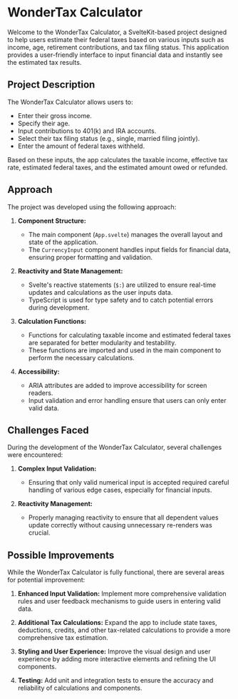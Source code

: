 # WonderTax Calculator

Welcome to the WonderTax Calculator, a SvelteKit-based project designed to help users estimate their federal taxes based on various inputs such as income, age, retirement contributions, and tax filing status. This application provides a user-friendly interface to input financial data and instantly see the estimated tax results.

## Project Description

The WonderTax Calculator allows users to:
- Enter their gross income.
- Specify their age.
- Input contributions to 401(k) and IRA accounts.
- Select their tax filing status (e.g., single, married filing jointly).
- Enter the amount of federal taxes withheld.

Based on these inputs, the app calculates the taxable income, effective tax rate, estimated federal taxes, and the estimated amount owed or refunded.

## Approach

The project was developed using the following approach:

1. **Component Structure:**
   - The main component (`App.svelte`) manages the overall layout and state of the application.
   - The `CurrencyInput` component handles input fields for financial data, ensuring proper formatting and validation.

2. **Reactivity and State Management:**
   - Svelte's reactive statements (`$:`) are utilized to ensure real-time updates and calculations as the user inputs data.
   - TypeScript is used for type safety and to catch potential errors during development.

3. **Calculation Functions:**
   - Functions for calculating taxable income and estimated federal taxes are separated for better modularity and testability.
   - These functions are imported and used in the main component to perform the necessary calculations.

4. **Accessibility:**
   - ARIA attributes are added to improve accessibility for screen readers.
   - Input validation and error handling ensure that users can only enter valid data.

## Challenges Faced

During the development of the WonderTax Calculator, several challenges were encountered:

1. **Complex Input Validation:**
   - Ensuring that only valid numerical input is accepted required careful handling of various edge cases, especially for financial inputs.

2. **Reactivity Management:**
   - Properly managing reactivity to ensure that all dependent values update correctly without causing unnecessary re-renders was crucial.

## Possible Improvements

While the WonderTax Calculator is fully functional, there are several areas for potential improvement:

1. **Enhanced Input Validation:** Implement more comprehensive validation rules and user feedback mechanisms to guide users in entering valid data.

2. **Additional Tax Calculations:** Expand the app to include state taxes, deductions, credits, and other tax-related calculations to provide a more comprehensive tax estimation.

3. **Styling and User Experience:** Improve the visual design and user experience by adding more interactive elements and refining the UI components.

4. **Testing:** Add unit and integration tests to ensure the accuracy and reliability of calculations and components.
